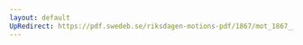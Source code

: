 ```yaml
---
layout: default
UpRedirect: https://pdf.swedeb.se/riksdagen-motions-pdf/1867/mot_1867__ak__00187/mot_1867__ak__00187_002.pdf
---
```


